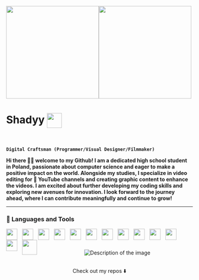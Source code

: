 <img src="https://github.com/xShadyy/xShadyy/assets/131590030/1e4470b2-799d-4f75-99f6-f5a2a9bab300" height="250px"><img src="https://github.com/xShadyy/xShadyy/assets/131590030/1e4470b2-799d-4f75-99f6-f5a2a9bab300" height="250px">
# Shadyy <img align="center" src="https://github.com/xShadyy/xShadyy/assets/131590030/af610557-a6f7-4302-924d-1ce8af20876c" width="40" height="40">


<img src="https://github.com/xShadyy/xShadyy/assets/131590030/4dcc841a-5b1e-43b9-9526-1d81ecb93b0f" width="30" height="15"> <img src="https://github.com/xShadyy/xShadyy/assets/131590030/bc02bcef-d5b4-497a-b858-e7752becb6a4" width="30" height="15"> <img src="https://github.com/xShadyy/xShadyy/assets/131590030/0227b0a4-7744-4019-9992-2ada718b951c" width="30" height="15">


**`Digital Craftsman (Programmer/Visual Designer/Filmmaker)`**

**Hi there 👋🏽 welcome to my Github! I am a dedicated high school student in Poland, passionate about computer science and eager to make a positive impact on the world. Alongside my studies, 
I specialize in video editing for 🎥 YouTube channels and creating graphic content to enhance the videos. I am excited about further developing my coding skills and exploring new 
avenues for innovation. I look forward to the journey ahead, where I can contribute meaningfully and continue to grow!**


-------


### 🧰 Languages and Tools





<img align="left" width="30px" style="padding-right:10px" src="https://cdn.jsdelivr.net/gh/devicons/devicon@latest/icons/html5/html5-original.svg" />
<img align="left" width="30px" style="padding-right:10px" src="https://cdn.jsdelivr.net/gh/devicons/devicon@latest/icons/css3/css3-original.svg" />
<img align="left" width="30px" style="padding-right:10px" src="https://cdn.jsdelivr.net/gh/devicons/devicon@latest/icons/javascript/javascript-original.svg" />
 <img align="left" width="30px" style="padding-right:10px" src="https://cdn.jsdelivr.net/gh/devicons/devicon@latest/icons/react/react-original.svg" />    
 <img align="left" width="30px" style="padding-right:10px" src="https://cdn.jsdelivr.net/gh/devicons/devicon@latest/icons/php/php-original.svg" />
 <img align="left" width="30px" style="padding-right:10px" src="https://cdn.jsdelivr.net/gh/devicons/devicon@latest/icons/csharp/csharp-original.svg" />   
<img align="left" width="30px" style="padding-right:10px" src="https://cdn.jsdelivr.net/gh/devicons/devicon@latest/icons/git/git-original.svg" />
 <img align="left" width="30px" style="padding-right:10px" src="https://cdn.jsdelivr.net/gh/devicons/devicon@latest/icons/typescript/typescript-original.svg" />      
<img align="left" width="30px" style="padding-right:10px" src="https://cdn.jsdelivr.net/gh/devicons/devicon@latest/icons/cplusplus/cplusplus-original.svg" />
<img align="left" width="30px" style="padding-right:10px" src="https://cdn.jsdelivr.net/gh/devicons/devicon@latest/icons/python/python-original.svg" />
<img align="left" width="30px" style="padding-right:10px" src="https://cdn.jsdelivr.net/gh/devicons/devicon@latest/icons/laravel/laravel-original.svg"/>
<img align="left" width="30px" style="padding-right:10px" src="https://cdn.jsdelivr.net/gh/devicons/devicon@latest/icons/mysql/mysql-original.svg" />
<img align="left" width="40px" style="padding-right:10px" src="https://cdn.jsdelivr.net/gh/devicons/devicon@latest/icons/mariadb/mariadb-original-wordmark.svg" />      
<br/>



#

<div align="center">
    <img src="https://github.com/xShadyy/xShadyy/assets/131590030/751367d4-43cf-4cc3-b134-bda3b003dce7.gif" alt="Description of the image">
  <br><br>
    <p>Check out my repos ⬇️</p>
</div>



          

          
          



          
